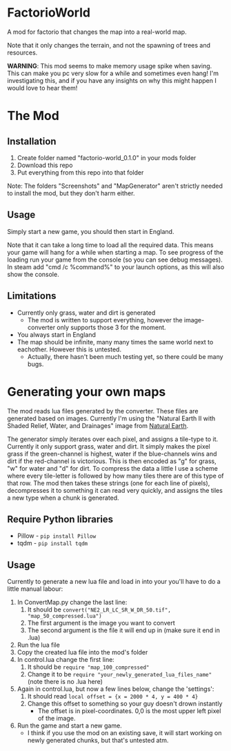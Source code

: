 # FactorioWorld

A mod for factorio that changes the map into a real-world map.

Note that it only changes the terrain, and not the spawning of trees and resources.

**WARNING**: This mod seems to make memory usage spike when saving. This can make you pc very slow for a while and sometimes even hang! I'm investigating this, and if you have any insights on why this might happen I would love to hear them!

# The Mod

## Installation

1. Create folder named "factorio-world_0.1.0" in your mods folder
1. Download this repo
1. Put everything from this repo into that folder

Note: The folders "Screenshots" and "MapGenerator" aren't strictly needed to install the mod, but they don't harm either.

## Usage

Simply start a new game, you should then start in England.

Note that it can take a long time to load all the required data.
This means your game will hang for a while when starting a map.
To see progress of the loading run your game from the console (so you can see debug messages).
In steam add "cmd /c %command%" to your launch options, as this will also show the console.

## Limitations

* Currently only grass, water and dirt is generated
    * The mod is written to support everything, however the image-converter only supports those 3 for the moment.
* You always start in England
* The map should be infinite, many many times the same world next to eachother. However this is untested.
    * Actually, there hasn't been much testing yet, so there could be many bugs.

# Generating your own maps

The mod reads lua files generated by the converter.
These files are generated based on images.
Currently I'm using the "Natural Earth II with Shaded Relief, Water, and Drainages" image from [Natural Earth](http://www.naturalearthdata.com/downloads/10m-raster-data/10m-natural-earth-2/).

The generator simply iterates over each pixel, and assigns a tile-type to it.
Currently it only support grass, water and dirt.
It simply makes the pixel grass if the green-channel is highest, water if the blue-channels wins and dirt if the red-channel is victorious.
This is then encoded as "g" for grass, "w" for water and "d" for dirt.
To compress the data a little I use a scheme where every tile-letter is followed by how many tiles there are of this type of that row.
The mod then takes these strings (one for each line of pixels), decompresses it to something it can read very quickly, and assigns the tiles a new type when a chunk is generated.

## Require Python libraries

* Pillow - `pip install Pillow`
* tqdm - `pip install tqdm`

## Usage

Currently to generate a new lua file and load in into your you'll have to do a little manual labour:

1. In ConvertMap.py change the last line:
    1. It should be `convert("NE2_LR_LC_SR_W_DR_50.tif", "map_50_compressed.lua")`
    1. The first argument is the image you want to convert
    1. The second argument is the file it will end up in (make sure it end in .lua)
1. Run the lua file
1. Copy the created lua file into the mod's folder
1. In control.lua change the first line:
    1. It should be `require "map_100_compressed"`
    1. Change it to be `require "your_newly_generated_lua_files_name"` (note there is no .lua here)
1. Again in control.lua, but now a few lines below, change the 'settings':
    1. It should read `local offset = {x = 2000 * 4, y = 400 * 4}`
    1. Change this offset to something so your guy doesn't drown instantly
        * The offset is in pixel-coordinates. 0,0 is the most upper left pixel of the image.
1. Run the game and start a new game.
    * I think if you use the mod on an existing save, it will start working on newly generated chunks, but that's untested atm.

